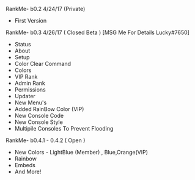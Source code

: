 RankMe- b0.2 4/24/17 (Private)
- First Version

RankMe- b0.3 4/26/17 ( Closed Beta ) [MSG Me For Details Lucky#7650]
- Status
- About
- Setup
- Color Clear Command
- Colors
- VIP Rank
- Admin Rank
- Permissions
- Updater
- New Menu's
- Added RainBow Color (VIP)
- New Console Code
- New Console Style
- Multipile Consoles To Prevent Flooding

RankMe- b0.4.1 - 0.4.2 ( Open )
- New Colors - LightBlue (Member) , Blue,Orange(VIP)
- Rainbow
- Embeds
- And More!
